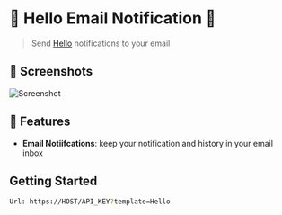 # 🧩 Hello Email Notification 🧩

> Send [Hello](https://github.com/user/hello) notifications to your email

## 🌠️ Screenshots

![Screenshot](./screenshot.png)

## 🌟 Features

- **Email Notiifcations**: keep your notification and history in your email inbox

## Getting Started

```sh
Url: https://HOST/API_KEY?template=Hello
```
